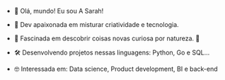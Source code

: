 
- 👋 Olá, mundo! Eu sou A Sarah!

- 🚀 Dev apaixonada em misturar criatividade e tecnologia.

- 🌟 Fascinada em descobrir coisas novas curiosa por natureza. 👀

- 🛠️ Desenvolvendo projetos nessas linguagens: Python, Go e SQL...

- 🤓 Interessada em: Data science, Product development, BI e back-end

<!---
sarahbirne/sarahbirne is a ✨ special ✨ repository because its `README.md` (this file) appears on your GitHub profile.
You can click the Preview link to take a look at your changes.
--->
